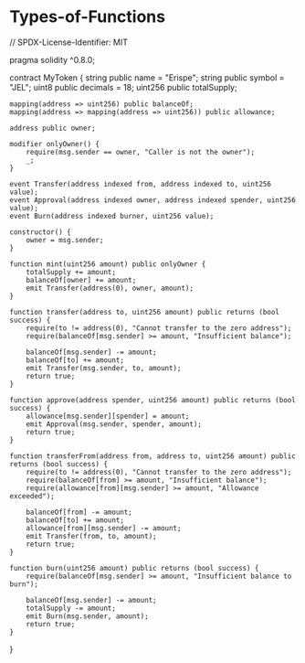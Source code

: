 # Types-of-Functions


// SPDX-License-Identifier: MIT


pragma solidity ^0.8.0;

contract MyToken {
    string public name = "Erispe";
    string public symbol = "JEL";
    uint8 public decimals = 18;
    uint256 public totalSupply;

    mapping(address => uint256) public balanceOf;
    mapping(address => mapping(address => uint256)) public allowance;

    address public owner;

    modifier onlyOwner() {
        require(msg.sender == owner, "Caller is not the owner");
        _;
    }

    event Transfer(address indexed from, address indexed to, uint256 value);
    event Approval(address indexed owner, address indexed spender, uint256 value);
    event Burn(address indexed burner, uint256 value);

    constructor() {
        owner = msg.sender;
    }

    function mint(uint256 amount) public onlyOwner {
        totalSupply += amount;
        balanceOf[owner] += amount;
        emit Transfer(address(0), owner, amount);
    }

    function transfer(address to, uint256 amount) public returns (bool success) {
        require(to != address(0), "Cannot transfer to the zero address");
        require(balanceOf[msg.sender] >= amount, "Insufficient balance");

        balanceOf[msg.sender] -= amount;
        balanceOf[to] += amount;
        emit Transfer(msg.sender, to, amount);
        return true;
    }

    function approve(address spender, uint256 amount) public returns (bool success) {
        allowance[msg.sender][spender] = amount;
        emit Approval(msg.sender, spender, amount);
        return true;
    }

    function transferFrom(address from, address to, uint256 amount) public returns (bool success) {
        require(to != address(0), "Cannot transfer to the zero address");
        require(balanceOf[from] >= amount, "Insufficient balance");
        require(allowance[from][msg.sender] >= amount, "Allowance exceeded");

        balanceOf[from] -= amount;
        balanceOf[to] += amount;
        allowance[from][msg.sender] -= amount;
        emit Transfer(from, to, amount);
        return true;
    }

    function burn(uint256 amount) public returns (bool success) {
        require(balanceOf[msg.sender] >= amount, "Insufficient balance to burn");

        balanceOf[msg.sender] -= amount;
        totalSupply -= amount;
        emit Burn(msg.sender, amount);
        return true;
    }
}
